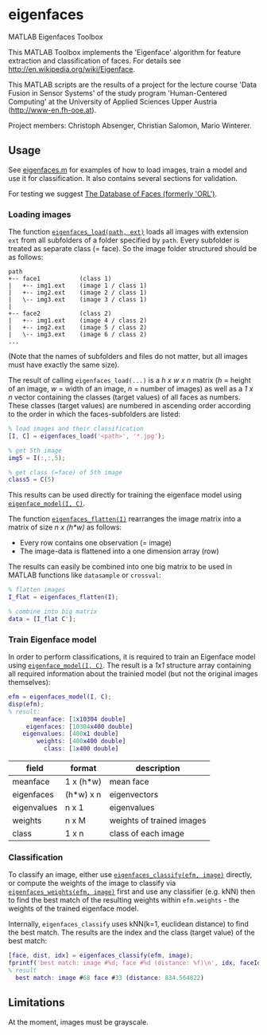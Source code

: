 # eigenfaces
MATLAB Eigenfaces Toolbox

This MATLAB Toolbox implements the 'Eigenface' algorithm for feature extraction and classification of faces.
For details see http://en.wikipedia.org/wiki/Eigenface.

This MATLAB scripts are the results of a project for the lecture course 'Data Fusion in Sensor Systems' of the study program 'Human-Centered Computing' at the University of Applied Sciences Upper Austria (http://www-en.fh-ooe.at).

Project members: Christoph Absenger, Christian Salomon, Mario Winterer.

## Usage

See [eigenfaces.m](eigenfaces.m) for examples of how to load images, train a model and use it for classification. It also contains several sections for validation.

For testing we suggest [The Database of Faces (formerly 'ORL')](http://www.cl.cam.ac.uk/research/dtg/attarchive/facedatabase.html).

### Loading images

The function [`eigenfaces_load(path, ext)`](eigenfaces_load.m) loads all images with extension `ext` from all subfolders of a folder specified by `path`. Every subfolder is treated as separate class (= face). So the image folder structured should be as follows:

````
path
+-- face1           (class 1)
|   +-- img1.ext    (image 1 / class 1)
|   +-- img2.ext    (image 2 / class 1)
|   \-- img3.ext    (image 3 / class 1)
|
+-- face2           (class 2)
|   +-- img1.ext    (image 4 / class 2)
|   +-- img2.ext    (image 5 / class 2)
|   \-- img3.ext    (image 6 / class 2)
...
````

(Note that the names of subfolders and files do not matter, but all images must have exactly the same size).

The result of calling `eigenfaces_load(...)` is a _h x w x n_ matrix (_h_ = height of an image, _w_ = width of an image, _n_ = number of images) as well as a _1 x n_ vector containing the classes (target values) of all faces as numbers. These classes (target values) are numbered in ascending order according to the order in which the faces-subfolders are listed:

````matlab
% load images and their classification
[I, C] = eigenfaces_load('<path>', '*.jpg');

% get 5th image
img5 = I(:,:,5);

% get class (=face) of 5th image
class5 = C(5)
````

This results can be used directly for training the eigenface model using [`eigenface_model(I, C)`](eigenfaces_model.m).

The function [`eigenfaces_flatten(I)`](eigenfaces_flatten.m) rearranges the image matrix into a matrix of size _n x (h*w)_ as follows:

* Every row contains one observation (= image)
* The image-data is flattened into a one dimension array (row)

The results can easily be combined into one big matrix to be used in MATLAB functions like `datasample` or `crossval`:
 
 ````matlab
 % flatten images
 I_flat = eigenfaces_flatten(I);
 
 % combine into big matrix
 data = [I_flat C'];
 
 ````

### Train Eigenface model

In order to perform classifications, it is required to train an Eigenface model using [`eigenface_model(I, C)`](eigenfaces_model.m). The result is a _1x1_ structure array containing all required information about the trainied model (but not the original images themselves):

````matlab
efm = eigenfaces_model(I, C);
disp(efm);
% result:
       meanface: [1x10304 double]
     eigenfaces: [10304x400 double]
    eigenvalues: [400x1 double]
        weights: [400x400 double]
          class: [1x400 double]
````

| field       | format    | description               |
|-------------|-----------|---------------------------|
| meanface    | 1 x (h*w) | mean face                 |
| eigenfaces  | (h*w) x n | eigenvectors              |
| eigenvalues | n x 1     | eigenvalues               |
| weights     | n x M     | weights of trained images |
| class       | 1 x n     | class of each image       |

### Classification

To classify an image, either use [`eigenfaces_classify(efm, image)`](eigenfaces_classify.m) directly, or compute the weights of the image to classify via [`eigenfaces_weights(efm, image)`](eigenfaces_weights.m) first and use any classifier (e.g. kNN) then to find the best match of the resulting weights within `efm.weights` - the weights of the trained eigenface model.

Internally, `eigenfaces_classify` uses kNN(k=1, euclidean distance) to find the best match. The results are the index and the class (target value) of the best match:

````matlab
[face, dist, idx] = eigenfaces_classify(efm, image);
fprintf('best match: image #%d; face #%d (distance: %f)\n', idx, faceId, dist);
% result
  best match: image #68 face #33 (distance: 834.564822)
````

## Limitations

At the moment, images must be grayscale.
